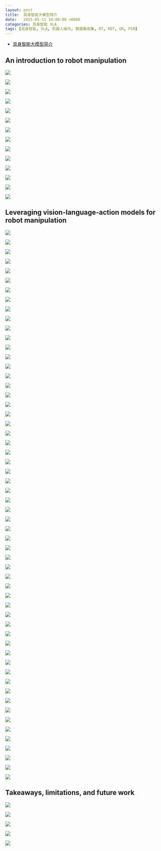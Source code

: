 ```yaml
---
layout: post
title:  具身智能大模型简介
date:   2025-05-11 10:00:00 +0800
categories: 具身智能 VLA
tags: [具身智能, VLA, 机器人操作, 数据集收集, RT, RDT, GR, PI0]
---
```


- [具身智能大模型简介](https://www.bilibili.com/video/BV1QxB9YuERU/)

## An introduction to robot manipulation

![](/images/2025/EmbodiedAIFoundationModel/robot-manipulation/01.jpg)

![](/images/2025/EmbodiedAIFoundationModel/robot-manipulation/02.jpg)

![](/images/2025/EmbodiedAIFoundationModel/robot-manipulation/03.jpg)

![](/images/2025/EmbodiedAIFoundationModel/robot-manipulation/04.jpg)

![](/images/2025/EmbodiedAIFoundationModel/robot-manipulation/05.jpg)

![](/images/2025/EmbodiedAIFoundationModel/robot-manipulation/06.jpg)

![](/images/2025/EmbodiedAIFoundationModel/robot-manipulation/07.jpg)

![](/images/2025/EmbodiedAIFoundationModel/robot-manipulation/08.jpg)

![](/images/2025/EmbodiedAIFoundationModel/robot-manipulation/09.jpg)

![](/images/2025/EmbodiedAIFoundationModel/robot-manipulation/10.jpg)

![](/images/2025/EmbodiedAIFoundationModel/robot-manipulation/11.jpg)

![](/images/2025/EmbodiedAIFoundationModel/robot-manipulation/12.jpg)

![](/images/2025/EmbodiedAIFoundationModel/robot-manipulation/13.jpg)

![](/images/2025/EmbodiedAIFoundationModel/robot-manipulation/14.jpg)


## Leveraging vision-language-action models for robot manipulation

![](/images/2025/EmbodiedAIFoundationModel/VisionLanguageActionModels/Outline2.jpg)

![](/images/2025/EmbodiedAIFoundationModel/VisionLanguageActionModels/VLA-01.png)

![](/images/2025/EmbodiedAIFoundationModel/VisionLanguageActionModels/VLA-02.jpg)

![](/images/2025/EmbodiedAIFoundationModel/VisionLanguageActionModels/VLA-03.jpg)

![](/images/2025/EmbodiedAIFoundationModel/VisionLanguageActionModels/Large-scaleDataCollection-01.jpg)

![](/images/2025/EmbodiedAIFoundationModel/VisionLanguageActionModels/Large-scaleDataCollection-02.jpg)

![](/images/2025/EmbodiedAIFoundationModel/VisionLanguageActionModels/Large-scaleDataCollection-03.jpg)

![](/images/2025/EmbodiedAIFoundationModel/VisionLanguageActionModels/Large-scaleDataCollection-04.jpg)

![](/images/2025/EmbodiedAIFoundationModel/VisionLanguageActionModels/Large-scaleDataCollection-05.jpg)

![](/images/2025/EmbodiedAIFoundationModel/VisionLanguageActionModels/Large-scaleDataCollection-06.jpg)

![](/images/2025/EmbodiedAIFoundationModel/VisionLanguageActionModels/VLA-Architecture.jpg)

![](/images/2025/EmbodiedAIFoundationModel/VisionLanguageActionModels/VLA-RT-1-01.jpg)

![](/images/2025/EmbodiedAIFoundationModel/VisionLanguageActionModels/VLA-RT-1-02.jpg)

![](/images/2025/EmbodiedAIFoundationModel/VisionLanguageActionModels/VLA-RT-1-03.jpg)

![](/images/2025/EmbodiedAIFoundationModel/VisionLanguageActionModels/VLA-RT-1-04.jpg)

![](/images/2025/EmbodiedAIFoundationModel/VisionLanguageActionModels/VLA-RT-2-01.jpg)

![](/images/2025/EmbodiedAIFoundationModel/VisionLanguageActionModels/VLA-RT-2-02.jpg)

![](/images/2025/EmbodiedAIFoundationModel/VisionLanguageActionModels/VLA-RT-2-03.jpg)

![](/images/2025/EmbodiedAIFoundationModel/VisionLanguageActionModels/VLA-RT-2-04.jpg)

![](/images/2025/EmbodiedAIFoundationModel/VisionLanguageActionModels/VLA-RT-2-05.jpg)

![](/images/2025/EmbodiedAIFoundationModel/VisionLanguageActionModels/VLA-RT-X-01.jpg)

![](/images/2025/EmbodiedAIFoundationModel/VisionLanguageActionModels/VLA-RT-X-02.jpg)

![](/images/2025/EmbodiedAIFoundationModel/VisionLanguageActionModels/VLA-RT-X-03.jpg)

![](/images/2025/EmbodiedAIFoundationModel/VisionLanguageActionModels/VLA-RT-H-01.jpg)

![](/images/2025/EmbodiedAIFoundationModel/VisionLanguageActionModels/VLA-RT-H-02.jpg)

![](/images/2025/EmbodiedAIFoundationModel/VisionLanguageActionModels/VLA-RT-H-03.jpg)

![](/images/2025/EmbodiedAIFoundationModel/VisionLanguageActionModels/VLA-OpenVLA-01.jpg)

![](/images/2025/EmbodiedAIFoundationModel/VisionLanguageActionModels/VLA-OpenVLA-02.jpg)

![](/images/2025/EmbodiedAIFoundationModel/VisionLanguageActionModels/VLA-OpenVLA-03.jpg)

![](/images/2025/EmbodiedAIFoundationModel/VisionLanguageActionModels/VLA-OpenVLA-04.jpg)

![](/images/2025/EmbodiedAIFoundationModel/VisionLanguageActionModels/VLA-OpenVLA-05.jpg)

![](/images/2025/EmbodiedAIFoundationModel/VisionLanguageActionModels/VLA-OpenVLA-06.jpg)

![](/images/2025/EmbodiedAIFoundationModel/VisionLanguageActionModels/ImprovementsActionOutput-01.jpg)

![](/images/2025/EmbodiedAIFoundationModel/VisionLanguageActionModels/ImprovementsActionOutput-02.jpg)

![](/images/2025/EmbodiedAIFoundationModel/VisionLanguageActionModels/ImprovementsActionOutput-03.jpg)

![](/images/2025/EmbodiedAIFoundationModel/VisionLanguageActionModels/ImprovementsActionOutput-04.jpg)

![](/images/2025/EmbodiedAIFoundationModel/VisionLanguageActionModels/ImprovementsActionOutput-05.jpg)

![](/images/2025/EmbodiedAIFoundationModel/VisionLanguageActionModels/ImprovementsActionOutput-06.jpg)

![](/images/2025/EmbodiedAIFoundationModel/VisionLanguageActionModels/ImprovementsActionOutput-07.jpg)

![](/images/2025/EmbodiedAIFoundationModel/VisionLanguageActionModels/VLA-PI_0-01.jpg)

![](/images/2025/EmbodiedAIFoundationModel/VisionLanguageActionModels/VLA-PI_0-02.jpg)

![](/images/2025/EmbodiedAIFoundationModel/VisionLanguageActionModels/VLA-PI_0-03.jpg)

![](/images/2025/EmbodiedAIFoundationModel/VisionLanguageActionModels/VLA-PI_0-04.jpg)

![](/images/2025/EmbodiedAIFoundationModel/VisionLanguageActionModels/VLA-PI_0-05.jpg)

![](/images/2025/EmbodiedAIFoundationModel/VisionLanguageActionModels/VLA-PI_0-06.jpg)

![](/images/2025/EmbodiedAIFoundationModel/VisionLanguageActionModels/VLA-PI_0-07.jpg)

![](/images/2025/EmbodiedAIFoundationModel/VisionLanguageActionModels/VLA-RDT-01.jpg)

![](/images/2025/EmbodiedAIFoundationModel/VisionLanguageActionModels/VLA-RDT-02.jpg)

![](/images/2025/EmbodiedAIFoundationModel/VisionLanguageActionModels/VLA-RDT-03.jpg)

![](/images/2025/EmbodiedAIFoundationModel/VisionLanguageActionModels/VLA-RDT-04.jpg)

![](/images/2025/EmbodiedAIFoundationModel/VisionLanguageActionModels/VLA-RDT-05.jpg)

![](/images/2025/EmbodiedAIFoundationModel/VisionLanguageActionModels/VLA-GR-2-01.jpg)

![](/images/2025/EmbodiedAIFoundationModel/VisionLanguageActionModels/VLA-GR-2-02.jpg)

![](/images/2025/EmbodiedAIFoundationModel/VisionLanguageActionModels/VLA-GR-2-03.jpg)

![](/images/2025/EmbodiedAIFoundationModel/VisionLanguageActionModels/VLA-GR-2-04.jpg)

![](/images/2025/EmbodiedAIFoundationModel/VisionLanguageActionModels/VLA-GR-2-05.jpg)

![](/images/2025/EmbodiedAIFoundationModel/VisionLanguageActionModels/VLA-GR-2-06.jpg)

![](/images/2025/EmbodiedAIFoundationModel/VisionLanguageActionModels/VLA-GR-2-07.jpg)


## Takeaways, limitations, and future work

![](/images/2025/EmbodiedAIFoundationModel/takeaways-limitations-future_work/Outline3.jpg)

![](/images/2025/EmbodiedAIFoundationModel/takeaways-limitations-future_work/Takeaways.jpg)

![](/images/2025/EmbodiedAIFoundationModel/takeaways-limitations-future_work/Limitations.jpg)

![](/images/2025/EmbodiedAIFoundationModel/takeaways-limitations-future_work/FutureWork.jpg)

![](/images/2025/EmbodiedAIFoundationModel/takeaways-limitations-future_work/References.jpg)
